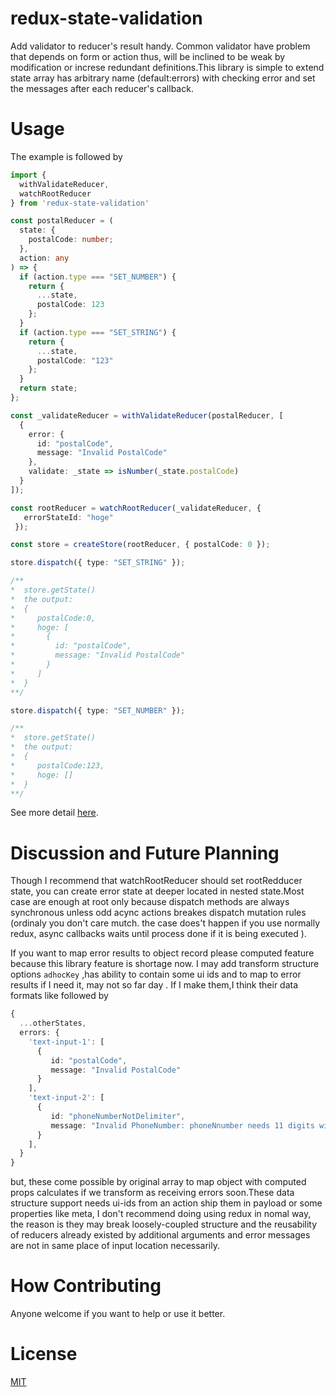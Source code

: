 # redux-state-validation

Add validator to reducer's result handy. Common validator have problem that depends on form or action thus, will be inclined to be weak by modification or increse redundant definitions.This library is simple to extend state array has arbitrary name (default:errors) with checking error and set the messages after each reducer's callback.

# Usage


The example is followed by

```typescript
import {
  withValidateReducer,
  watchRootReducer
} from 'redux-state-validation'

const postalReducer = (
  state: {
    postalCode: number;
  },
  action: any
) => {
  if (action.type === "SET_NUMBER") {
    return {
      ...state,
      postalCode: 123
    };
  }
  if (action.type === "SET_STRING") {
    return {
      ...state,
      postalCode: "123"
    };
  }
  return state;
};

const _validateReducer = withValidateReducer(postalReducer, [
  {
    error: {
      id: "postalCode",
      message: "Invalid PostalCode"
    },
    validate: _state => isNumber(_state.postalCode)
  }
]);

const rootReducer = watchRootReducer(_validateReducer, {
   errorStateId: "hoge"
 });

const store = createStore(rootReducer, { postalCode: 0 });

store.dispatch({ type: "SET_STRING" });

/**
*  store.getState()
*  the output:
*  {
*     postalCode:0,
*     hoge: [
*       {
*         id: "postalCode",
*         message: "Invalid PostalCode"
*       }
*     ]
*  }
**/

store.dispatch({ type: "SET_NUMBER" });

/**
*  store.getState()
*  the output:
*  {
*     postalCode:123,
*     hoge: []
*  }
**/

```

See more detail [here](https://tkow.github.io/redux-state-validation/).

# Discussion and Future Planning

Though I recommend that watchRootReducer should set rootRedducer state, you can create error state at deeper located in nested state.Most case are enough at root only because dispatch methods are always synchronous unless odd acync actions breakes dispatch mutation rules (ordinaly you don't care mutch. the case does't happen if you use normally redux, async callbacks waits until process done if it is being executed ).

If you want to map error results to object record please computed feature because this library feature is shortage now. I may add transform structure options `adhocKey` ,has ability to contain some ui ids and to map to error results if I need it, may not so far day . If I make them,I think their data formats like followed by

```typescript
{
  ...otherStates,
  errors: {
    'text-input-1': [
      {
         id: "postalCode",
         message: "Invalid PostalCode"
      }
    ],
    'text-input-2': [
      {
         id: "phoneNumberNotDelimiter",
         message: "Invalid PhoneNumber: phoneNnumber needs 11 digits with hyphen"
      }
    ],
  }
}
```

but, these come possible by original array to map object with computed props calculates if we transform as receiving errors soon.These data structure support needs ui-ids from an action ship them in payload or some properties like meta, I don't recommend doing using redux in nomal way, the reason is they may break loosely-coupled structure and the reusability of reducers already existed by additional arguments and error messages are not in same place of input location necessarily.

# How Contributing

Anyone welcome if you want to help or use it better.

# License

[MIT](https://github.com/tkow/redux-state-validation/blob/master/LICENSE)
